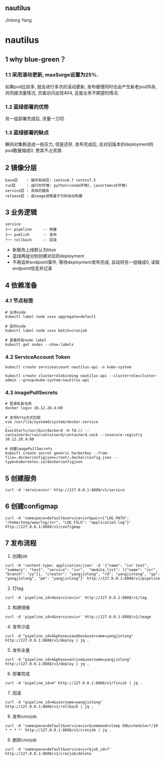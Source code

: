 nautilus
-------------
Jinlong Yang

# nautilus

## 1 why blue-green？

### 1.1 采用滚动更新, maxSurge设置为25%.

如果pod比较多, 就会进行多次的滚动更新, 发布缓慢同时也会产生新老pod共存, 共同接流量情况, 页面访问出现404, 这是业务不期望的情况.

### 1.2 蓝绿部署的优势

另一组部署完成后, 流量一刀切.

### 1.3 蓝绿部署的缺点

瞬间对集群造成一些压力, 但是还好, 发布完成后, 会对旧版本的deployment的pod数量缩成0, 使其不占资源.


## 2 镜像分层

    base层    : 操作系统层: centos6.7 centos7.5
    run层     : 运行时环境: python(conda环境)、java(tomcat环境)
    service层 : 具体的服务
    release层 : 由image进程基于代码自动构建


## 3 业务逻辑

    service
    ├── pipeline     -- 构建
    ├── publish      -- 发布
    └── rollback     -- 回滚

* 新服务上线默认为blue
* 蓝绿两组分别创建对应的deployment
* 不再监听endpoint事件, 等待deployment发布完成, 自动将另一组缩成0, 读取endpoint信息并记录


## 4 依赖准备

### 4.1 节点标签

```
# 业务node
kubectl label node xxxx aggregate=default

# 定时node
kubectl label node xxxx batch=cronjob

# 查看所有node label
kubectl get nodes --show-labels
```

### 4.2 ServiceAccount Token

```
kubectl create serviceaccount nautilus-api -n kube-system

kubectl create clusterrolebinding nautilus-api --clusterrole=cluster-admin --group=kube-system:nautilus-api
```

### 4.3 imagePullSecrets

```
# 登录私有仓库
docker login 10.12.28.4:80

# 支持http方式拉取
vim /usr/lib/systemd/system/docker.service
...
ExecStart=/usr/bin/dockerd -H fd:// --containerd=/run/containerd/containerd.sock --insecure-registry 10.12.28.4:80

# 创建imagePullSecrets
kubectl create secret generic harborkey --from-file=.dockerconfigjson=/root/.docker/config.json --type=kubernetes.io/dockerconfigjson
```

## 5 创建服务

```
curl -d 'service=ivr' http://127.0.0.1:8888/v1/service
```


## 6 创建configmap

```
curl -d 'namespace=default&service=ivr&pair={"LOG_PATH": "/home/tong/www/log/ivr", "LOG_FILE": "application.log"}' http://127.0.0.1:8888/v1/configmap
```


## 7 发布流程

1) 创建job

```
curl -H 'content-type: application/json' -d '{"name": "ivr test", "summary": "test", "service": "ivr",  "module_list": [{"name": "ivr", "branch": "yy"}], "creator": "yangjinlong", "rd": "yangjinlong", "qa": "yangjinlong", "pm": "yangjinlong"}' http://127.0.0.1:8888/v1/pipeline
```

2) 打tag

```
curl -d 'pipeline_id=4&service=ivr' http://127.0.0.1:8888/v1/tag
```

3) 构建镜像

```
curl -d 'pipeline_id=4&service=ivr' http://127.0.0.1:8888/v1/image
```

4) 发布沙盒

```
curl -d "pipeline_id=4&phase=sandbox&username=yangjinlong" http://127.0.0.1:8888/v1/deploy | jq .
```

5) 发布全量

```
curl -d "pipeline_id=4&phase=online&username=yangjinlong" http://127.0.0.1:8888/v1/deploy | jq .
```

6) 部署完成

```
curl -d "pipeline_id=4" http://127.0.0.1:8888/v1/finish | jq .
```

7) 回滚

```
curl -d "pipeline_id=4&username=yangjinlong" http://127.0.0.1:8888/v1/rollback | jq .
```

8) 发布cronjob

```
curl -d 'namespace=default&service=ivr&command=sleep 60&schedule=*/10 * * * *' http://127.0.0.1:8888/v1/cronjob | jq .
```

9) 删除cronjob

```
curl -d 'namespace=default&service=ivr&job_id=7' http://127.0.0.1:8888/v1/cronjob/delete
```
